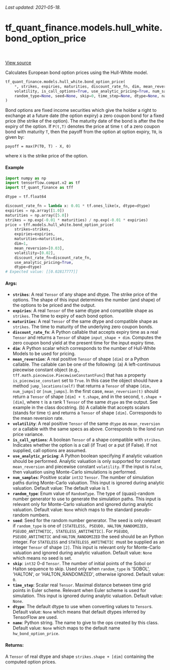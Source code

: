 <!--
This file is generated by a tool. Do not edit directly.
For open-source contributions the docs will be updated automatically.
-->

*Last updated: 2021-05-18.*

<div itemscope itemtype="http://developers.google.com/ReferenceObject">
<meta itemprop="name" content="tf_quant_finance.models.hull_white.bond_option_price" />
<meta itemprop="path" content="Stable" />
</div>

# tf_quant_finance.models.hull_white.bond_option_price

<!-- Insert buttons and diff -->

<table class="tfo-notebook-buttons tfo-api" align="left">
</table>

<a target="_blank" href="https://github.com/google/tf-quant-finance/blob/master/tf_quant_finance/models/hull_white/zero_coupon_bond_option.py">View source</a>



Calculates European bond option prices using the Hull-White model.

```python
tf_quant_finance.models.hull_white.bond_option_price(
    *, strikes, expiries, maturities, discount_rate_fn, dim, mean_reversion,
    volatility, is_call_options=True, use_analytic_pricing=True, num_samples=1,
    random_type=None, seed=None, skip=0, time_step=None, dtype=None, name=None
)
```



<!-- Placeholder for "Used in" -->

Bond options are fixed income securities which give the holder a right to
exchange at a future date (the option expiry) a zero coupon bond for a fixed
price (the strike of the option). The maturity date of the bond is after the
the expiry of the option. If `P(t,T)` denotes the price at time `t` of a zero
coupon bond with maturity `T`, then the payoff from the option at option
expiry, `T0`, is given by:

```None
payoff = max(P(T0, T) - X, 0)
```
where `X` is the strike price of the option.

#### Example

````python
import numpy as np
import tensorflow.compat.v2 as tf
import tf_quant_finance as tff

dtype = tf.float64

discount_rate_fn = lambda x: 0.01 * tf.ones_like(x, dtype=dtype)
expiries = np.array([1.0])
maturities = np.array([5.0])
strikes = np.exp(-0.01 * maturities) / np.exp(-0.01 * expiries)
price = tff.models.hull_white.bond_option_price(
    strikes=strikes,
    expiries=expiries,
    maturities=maturities,
    dim=1,
    mean_reversion=[0.03],
    volatility=[0.02],
    discount_rate_fn=discount_rate_fn,
    use_analytic_pricing=True,
    dtype=dtype)
# Expected value: [[0.02817777]]
````

#### Args:


* <b>`strikes`</b>: A real `Tensor` of any shape and dtype. The strike price of the
  options. The shape of this input determines the number (and shape) of the
  options to be priced and the output.
* <b>`expiries`</b>: A real `Tensor` of the same dtype and compatible shape as
  `strikes`.  The time to expiry of each bond option.
* <b>`maturities`</b>: A real `Tensor` of the same dtype and compatible shape as
  `strikes`.  The time to maturity of the underlying zero coupon bonds.
* <b>`discount_rate_fn`</b>: A Python callable that accepts expiry time as a real
  `Tensor` and returns a `Tensor` of shape `input_shape + dim`. Computes
  the zero coupon bond yield at the present time for the input expiry time.
* <b>`dim`</b>: A Python scalar which corresponds to the number of Hull-White Models
  to be used for pricing.
* <b>`mean_reversion`</b>: A real positive `Tensor` of shape `[dim]` or a Python
  callable. The callable can be one of the following:
  (a) A left-continuous piecewise constant object (e.g.,
  `tff.math.piecewise.PiecewiseConstantFunc`) that has a property
  `is_piecewise_constant` set to `True`. In this case the object should
  have a method `jump_locations(self)` that returns a `Tensor` of shape
  `[dim, num_jumps]` or `[num_jumps]`. In the first case,
  `mean_reversion(t)` should return a `Tensor` of shape `[dim] + t.shape`,
  and in the second, `t.shape + [dim]`, where `t` is a rank 1 `Tensor` of
  the same `dtype` as the output. See example in the class docstring.
  (b) A callable that accepts scalars (stands for time `t`) and returns a
  `Tensor` of shape `[dim]`.
  Corresponds to the mean reversion rate.
* <b>`volatility`</b>: A real positive `Tensor` of the same `dtype` as
  `mean_reversion` or a callable with the same specs as above.
  Corresponds to the lond run price variance.
* <b>`is_call_options`</b>: A boolean `Tensor` of a shape compatible with
  `strikes`. Indicates whether the option is a call (if True) or a put
  (if False). If not supplied, call options are assumed.
* <b>`use_analytic_pricing`</b>: A Python boolean specifying if analytic valuation
  should be performed. Analytic valuation is only supported for constant
  `mean_reversion` and piecewise constant `volatility`. If the input is
  `False`, then valuation using Monte-Carlo simulations is performed.
* <b>`num_samples`</b>: Positive scalar `int32` `Tensor`. The number of simulation
  paths during Monte-Carlo valuation. This input is ignored during analytic
  valuation.
  Default value: The default value is 1.
* <b>`random_type`</b>: Enum value of `RandomType`. The type of (quasi)-random
  number generator to use to generate the simulation paths. This input is
  relevant only for Monte-Carlo valuation and ignored during analytic
  valuation.
  Default value: `None` which maps to the standard pseudo-random numbers.
* <b>`seed`</b>: Seed for the random number generator. The seed is only relevant if
  `random_type` is one of
  `[STATELESS, PSEUDO, HALTON_RANDOMIZED, PSEUDO_ANTITHETIC,
    STATELESS_ANTITHETIC]`. For `PSEUDO`, `PSEUDO_ANTITHETIC` and
  `HALTON_RANDOMIZED` the seed should be an Python integer. For
  `STATELESS` and  `STATELESS_ANTITHETIC `must be supplied as an integer
  `Tensor` of shape `[2]`. This input is relevant only for Monte-Carlo
  valuation and ignored during analytic valuation.
  Default value: `None` which means no seed is set.
* <b>`skip`</b>: `int32` 0-d `Tensor`. The number of initial points of the Sobol or
  Halton sequence to skip. Used only when `random_type` is 'SOBOL',
  'HALTON', or 'HALTON_RANDOMIZED', otherwise ignored.
  Default value: `0`.
* <b>`time_step`</b>: Scalar real `Tensor`. Maximal distance between time grid points
  in Euler scheme. Relevant when Euler scheme is used for simulation. This
  input is ignored during analytic valuation.
  Default value: `None`.
* <b>`dtype`</b>: The default dtype to use when converting values to `Tensor`s.
  Default value: `None` which means that default dtypes inferred by
  TensorFlow are used.
* <b>`name`</b>: Python string. The name to give to the ops created by this class.
  Default value: `None` which maps to the default name
  `hw_bond_option_price`.


#### Returns:

A `Tensor` of real dtype and shape  `strikes.shape + [dim]` containing the
computed option prices.
